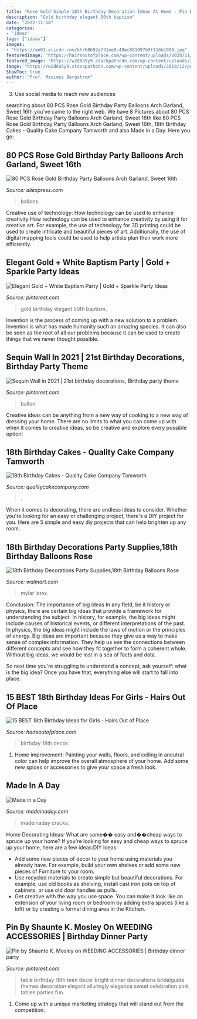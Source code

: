 ```yaml
---
title: "Rose Gold Simple 18th Birthday Decoration Ideas At Home - Pin By Shaunte K. Mosley On Weeding Accessories"
description: "Gold birthday elegant 50th baptism"
date: "2022-11-18"
categories:
- "ideas"
tags: ["ideas"]
images:
- "https://ae01.alicdn.com/kf/H8692e731ee9c49ec881097b9f116b1888.jpg"
featuredImage: "https://hairsoutofplace.com/wp-content/uploads/2020/11/18th-birthday-ideas.jpg"
featured_image: "https://w2d8a5y9.stackpathcdn.com/wp-content/uploads/2019/12/purple-sweetie-drip-783x1030.jpg"
image: "https://w2d8a5y9.stackpathcdn.com/wp-content/uploads/2019/12/purple-sweetie-drip-783x1030.jpg"
ShowToc: true
author: "Prof. Maximus Bergstrom"
---
```



3. Use social media to reach new audiences

	

		
searching about 80 PCS Rose Gold Birthday Party Balloons Arch Garland, Sweet 16th you've came to the right web. We have 8 Pictures about 80 PCS Rose Gold Birthday Party Balloons Arch Garland, Sweet 16th like 80 PCS Rose Gold Birthday Party Balloons Arch Garland, Sweet 16th, 18th Birthday Cakes - Quality Cake Company Tamworth and also Made in a Day. Here you go:
		
    
## 80 PCS Rose Gold Birthday Party Balloons Arch Garland, Sweet 16th

<img loading=lazy src="https://ae01.alicdn.com/kf/H8692e731ee9c49ec881097b9f116b1888.jpg" onerror="this.onerror=null;this.src='https://tse1.mm.bing.net/th?id=OIP.5GwworVlr4TO43qDHy5CIwHaHa&amp;pid=15.1';" alt="80 PCS Rose Gold Birthday Party Balloons Arch Garland, Sweet 16th">

_Source: aliexpress.com_

>ballons. 

	

Creative use of technology: How technology can be used to enhance creativity
How technology can be used to enhance creativity by using it for creative art. For example, the use of technology for 3D printing could be used to create intricate and beautiful pieces of art. Additionally, the use of digital mapping tools could be used to help artists plan their work more efficiently.

    
## Elegant Gold + White Baptism Party | Gold + Sparkle Party Ideas

<img loading=lazy src="https://i.pinimg.com/736x/1b/0c/34/1b0c34e7c4715fa61fd9d238cbcbc4b0--white-dessert-tables-white-desserts.jpg?b=t" onerror="this.onerror=null;this.src='https://tse3.mm.bing.net/th?id=OIP.kUMdHL9_E84UTzBI3gk18gHaLG&amp;pid=15.1';" alt="Elegant Gold + White Baptism Party | Gold + Sparkle Party Ideas">

_Source: pinterest.com_

>gold birthday elegant 50th baptism. 

	

Invention is the process of coming up with a new solution to a problem. Invention is what has made humanity such an amazing species. It can also be seen as the root of all our problems because it can be used to create things that we never thought possible.

    
## Sequin Wall In 2021 | 21st Birthday Decorations, Birthday Party Theme

<img loading=lazy src="https://i.pinimg.com/originals/20/72/a4/2072a4e38b920e6fbb88bf429926dbb3.jpg" onerror="this.onerror=null;this.src='https://tse1.mm.bing.net/th?id=OIP.OVTfB-nN7B0NQSQMa3U1agHaGS&amp;pid=15.1';" alt="Sequin Wall in 2021 | 21st birthday decorations, Birthday party theme">

_Source: pinterest.com_

>ballon. 

	

Creative ideas can be anything from a new way of cooking to a new way of dressing your home. There are no limits to what you can come up with when it comes to creative ideas, so be creative and explore every possible option!

    
## 18th Birthday Cakes - Quality Cake Company Tamworth

<img loading=lazy src="https://w2d8a5y9.stackpathcdn.com/wp-content/uploads/2019/12/purple-sweetie-drip-783x1030.jpg" onerror="this.onerror=null;this.src='https://tse4.mm.bing.net/th?id=OIP.0qfQfr1Qg2Gg5HbV-QKumAHaJv&amp;pid=15.1';" alt="18th Birthday Cakes - Quality Cake Company Tamworth">

_Source: qualitycakecompany.com_

>. 

	

When it comes to decorating, there are endless ideas to consider. Whether you're looking for an easy or challenging project, there's a DIY project for you. Here are 5 simple and easy diy projects that can help brighten up any room.

    
## 18th Birthday Decorations Party Supplies,18th Birthday Balloons Rose

<img loading=lazy src="https://i5.walmartimages.com/asr/30479a65-0f16-4d08-a5fa-a7bbd4a94e21.851456e4b4651dd3cce06235007f6a57.jpeg" onerror="this.onerror=null;this.src='https://tse2.mm.bing.net/th?id=OIP.aLk07cjgUQNefdwcp8R8VwHaHa&amp;pid=15.1';" alt="18th Birthday Decorations Party Supplies,18th Birthday Balloons Rose">

_Source: walmart.com_

>mylar latex. 

	

Conclusion: The importance of big ideas
In any field, be it history or physics, there are certain big ideas that provide a framework for understanding the subject. In history, for example, the big ideas might include causes of historical events, or different interpretations of the past. In physics, the big ideas might include the laws of motion or the principles of energy.
Big ideas are important because they give us a way to make sense of complex information. They help us see the connections between different concepts and see how they fit together to form a coherent whole. Without big ideas, we would be lost in a sea of facts and data.

So next time you're struggling to understand a concept, ask yourself: what is the big idea? Once you have that, everything else will start to fall into place.

    
## 15 BEST 18th Birthday Ideas For Girls - Hairs Out Of Place

<img loading=lazy src="https://hairsoutofplace.com/wp-content/uploads/2020/11/18th-birthday-ideas.jpg" onerror="this.onerror=null;this.src='https://tse1.mm.bing.net/th?id=OIP.a31Oqr96ZO_IGfIoc9zfmwHaLG&amp;pid=15.1';" alt="15 BEST 18th Birthday Ideas for Girls - Hairs Out of Place">

_Source: hairsoutofplace.com_

>birthday 18th decor. 

	

1. Home improvement: Painting your walls, floors, and ceiling in aneutral color can help improve the overall atmosphere of your home. Add some new spices or accessories to give your space a fresh look. 

    
## Made In A Day

<img loading=lazy src="https://madeinaday.com/wp-content/uploads/2020/05/Wave-home.jpg" onerror="this.onerror=null;this.src='https://tse1.mm.bing.net/th?id=OIP.PeLuTcnM_qR4m6mmyIdBvgHaLH&amp;pid=15.1';" alt="Made in a Day">

_Source: madeinaday.com_

>madeinaday cracks. 

	

Home Decorating Ideas: What are some�� easy and��cheap ways to spruce up your home?
If you're looking for easy and cheap ways to spruce up your home, here are a few ideas:DIY Ideas: 
- Add some new pieces of decor to your home using materials you already have. For example, build your own shelves or add some new pieces of Furniture to your room. 
- Use recycled materials to create simple but beautiful decorations. For example, use old books as shelving, install cast iron pots on top of cabinets, or use old door handles as pulls. 
- Get creative with the way you use space. You can make it look like an extension of your living room or bedroom by adding extra spaces (like a loft) or by creating a formal dining area in the Kitchen.

    
## Pin By Shaunte K. Mosley On WEEDING ACCESSORIES | Birthday Dinner Party

<img loading=lazy src="https://i.pinimg.com/originals/c6/1b/4c/c61b4cd149a9507c16f15e8303801536.jpg" onerror="this.onerror=null;this.src='https://tse3.mm.bing.net/th?id=OIP.ZgeTBd3U_cAYZyicW8Fn7wHaLH&amp;pid=15.1';" alt="Pin by Shaunte K. Mosley on WEEDING ACCESSORIES | Birthday dinner party">

_Source: pinterest.com_

>table birthday 18th teen decor bright dinner decorations bridalguide themes decoration elegant alluringly elegance sweet celebration pink tables parties fun. 

	

1. Come up with a unique marketing strategy that will stand out from the competition.


